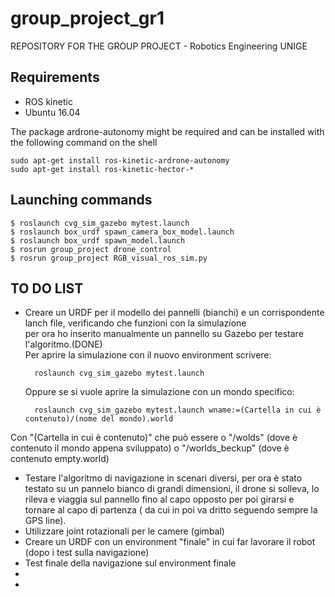 # group_project_gr1
REPOSITORY FOR THE GROUP PROJECT - Robotics Engineering UNIGE


## Requirements
* ROS kinetic
* Ubuntu 16.04

The package ardrone-autonomy might be required and can be installed with the following command on the shell


```
sudo apt-get install ros-kinetic-ardrone-autonomy
sudo apt-get install ros-kinetic-hector-*
```

## Launching commands

```
$ roslaunch cvg_sim_gazebo mytest.launch
$ roslaunch box_urdf spawn_camera_box_model.launch 
$ roslaunch box_urdf spawn_model.launch
$ rosrun group_project drone_control
$ rosrun group_project RGB_visual_ros_sim.py 
```
## TO DO LIST
- Creare un URDF per il modello dei pannelli (bianchi) e un corrispondente lanch file, verificando che funzioni con la simulazione  
  per ora ho inserito manualmente un pannello su Gazebo per testare l'algoritmo.(DONE)  
  Per aprire la simulazione con il nuovo environment scrivere:  
  ```
	roslaunch cvg_sim_gazebo mytest.launch
  ```
  Oppure se si vuole aprire la simulazione con un mondo specifico:  
  ```
	roslaunch cvg_sim_gazebo mytest.launch wname:=(Cartella in cui è contenuto)/(nome del mondo).world
  ```
 Con "(Cartella in cui è contenuto)" che può essere o "/wolds" (dove è contenuto il mondo appena sviluppato) o "/worlds_beckup" (dove è contenuto empty.world)
- Testare l'algoritmo di navigazione in scenari diversi, per ora è stato testato su un pannelo bianco di grandi dimensioni, il drone si       solleva, lo rileva e viaggia sul pannello fino al capo opposto per poi girarsi e tornare al capo di partenza ( da cui in poi va dritto seguendo sempre la GPS line). 
- Utilizzare joint rotazionali per le camere (gimbal) 
- Creare un URDF con un environment "finale" in cui far lavorare il robot (dopo i test sulla navigazione)
- Test finale della navigazione sul environment finale
- 
-  
